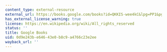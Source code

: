 ```yaml
---
content_type: external-resource
external_url: https://books.google.com/books?id=QKKIS-wee4kC&lpg=PP1&pg=PT237#v=onepage&q&f=false
has_external_license_warning: true
license: https://en.wikipedia.org/wiki/All_rights_reserved
status: ''
title: Google Books
uid: 0d9e243b-e646-43e0-b8c9-a4766c23e2ee
wayback_url: ''
---
```

